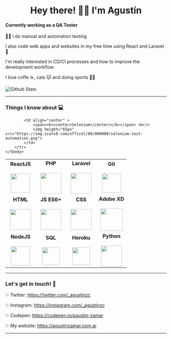 <h1 align="center" >Hey there! 👋🏼 I'm Agustín</h1>

#### Currently working as a QA Tester

💪🏼 I do manual and automation testing

I also code web apps and websites in my free time using React and Laravel 💖

I'm really interested in CD/CI processes and how to improve the development
workflow.

I love coffe ☕, cats 🐱 and doing sports 🏃‍♂️

![Github Stats](https://github-readme-stats.vercel.app/api?username=agustinz97&show_icons=true_color=fff&icon_color=79ff97&text_color=9f9f9f&bg_color=151515)

---

### Things I know about 💻

<table>
    <tbody>
        <tr>
            <td align="center" width="25%">
                <span><b><center>ReactJS</center></b></span> <br/>
                <img height="60px" src="https://img.icons8.com/ultraviolet/2x/react.png"> 
            </td>
            <td align="center" width="25%">
                <span><b><center>PHP</center></b></span> <br/>
                <img height="65px" src="https://img.icons8.com/officel/80/000000/php-logo.png"/>
            </td>
            <td align="center" width="25%">
                <span><b><center>Laravel</center></b></span> <br/>
                <img height="65px" src="https://img.icons8.com/fluent/96/000000/laravel.png"/>
            </td>
            <td align="center" width="25%">
                <span><b><center>Git</center></b></span> <br/>
                <img height="60px" src="https://img.icons8.com/color/96/000000/git.png"/>
            </td>
        </tr>
        <tr>
            <td align="center" >
                <span><b><center>HTML</center></b></span> <br/> 
                <img height="65px" src="https://img.icons8.com/color/2x/html-5.png"> 
            </td>
            <td align="center" >
                <span><b><center>JS ES6+</center></b></span> <br/>  
                <img height="65px" src="https://img.icons8.com/color/2x/javascript.png"> 
            </td>
            <td align="center" >
                <span><b><center>CSS</center></b></span> <br/> 
                <img height="65px" src="https://img.icons8.com/color/48/000000/css3.png"/>
            </td>
            <td align="center" >
                <span><b><center>Adobe XD</center></b></span> <br/> 
                <img height="70px" src="https://img.icons8.com/color/96/000000/adobe-xd.png"/>
            </td>
        </tr>
        <tr>
            <td align="center">
                <span><b><center>NodeJS</center></b></span> <br/>
                <img height="60px" src="https://img.icons8.com/color/2x/nodejs.png"> 
            </td>
            <td align="center" >
                <span><b><center>SQL</center></b></span> <br/>
                <img height="55px" src="https://img.icons8.com/officel/80/000000/database.png"/>
            </td>
            <td align="center" >
                <span><b><center>Heroku</center></b></span> <br/>
                <img height="55px" src="https://img.icons8.com/color/96/000000/heroku.png"/>
            </td>
<!--             <td align="center" >
                <span><b><center>Azure</center></b></span> <br/>
                <img height="55px" src="https://img.icons8.com/color/96/000000/azure-1.png"/>
            </td> -->
                        <td align="center">
                <span><b><center>Python</center></b></span> <br/>
                <img height="65px" src="https://img.icons8.com/color/2x/python.png"> 
            </td>
        </tr>
        <tr>

            <td align="center" >
                <span><b><center>Selenium</center></b></span> <br/>
                <img height="65px" src="https://img.icons8.com/officel/80/000000/selenium-test-automation.png"> 
            </td>
        </tr>
    </tbody>
</table>

---

### Let's get in touch! 💬

✨ Twitter: https://twitter.com/_agustinzc

✨ Instagram: https://instagram.com/_agustinzc

✨ Codepen: https://codepen.io/agustin-zamar

✨ My website: https://agustinzamar.com.ar

---

